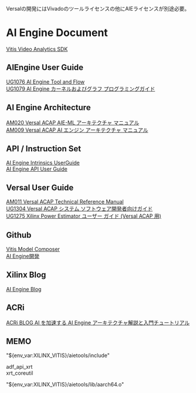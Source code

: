Versalの開発にはVivadoのツールライセンスの他にAIEライセンスが別途必要。  

# AI Engine Document
[Vitis Video Analytics SDK](https://xilinx.github.io/dc-video-analytics-sdk/html/v1.0/index.html)

## AIEngine User Guide  
[UG1076 AI Engine Tool and Flow](https://docs.xilinx.com/r/en-US/ug1076-ai-engine-environment/Overview)  
[UG1079 AI Engine カーネルおよびグラフ プログラミングガイド](https://docs.xilinx.com/r/ja-JP/ug1079-ai-engine-kernel-coding?tocId=OsYIMU4FffWcrHxBszq8RQ)  

## AI Engine Architecture  
[AM020 Versal ACAP AIE-ML アーキテクチャ マニュアル](https://docs.xilinx.com/r/ja-JP/am020-versal-aie-ml)  
[AM009 Versal ACAP AI エンジン アーキテクチャ マニュアル](https://docs.xilinx.com/r/ja-JP/am009-versal-ai-engine)  

## API / Instruction Set  
[AI Engine Intrinsics UserGuide](https://japan.xilinx.com/htmldocs/xilinx2023_1/aiengine_intrinsics/intrinsics/modules.html)  
[AI Engine API User Guide](https://japan.xilinx.com/htmldocs/xilinx2023_1/aiengine_api/aie_api/doc/index.html)  

## Versal User Guide  
[AM011 Versal ACAP Technical Reference Manual](https://docs.xilinx.com/r/en-US/am011-versal-acap-trm)  
[UG1304 Versal ACAP システム ソフトウェア開発者向けガイド](https://docs.xilinx.com/r/ja-JP/ug1304-versal-acap-ssdg)  
[UG1275 Xilinx Power Estimator ユーザー ガイド (Versal ACAP 用)](https://docs.xilinx.com/r/ja-JP/ug1275-xilinx-power-estimator-versal)  

## Github  
[Vitis Model Composer](https://github.com/Xilinx/Vitis_Model_Composer)  
[AI Engine開発](https://github.com/Xilinx/Vitis-Tutorials/tree/2023.1/AI_Engine_Development)  

## Xilinx Blog
[AI Engine Blog](https://support.xilinx.com/s/question/0D52E00006xR6iXSAS/ai-engine-blog-series?language=en_US)

## ACRi
[ACRi BLOG AI を加速する AI Engine アーキテクチャ解説と入門チュートリアル](https://www.acri.c.titech.ac.jp/wordpress/archives/13108)  

## MEMO  
"${env_var:XILINX_VITIS}/aietools/include"  
  
adf_api_xrt  
xrt_coreutil  
  
"${env_var:XILINX_VITIS}/aietools/lib/aarch64.o"  
  
